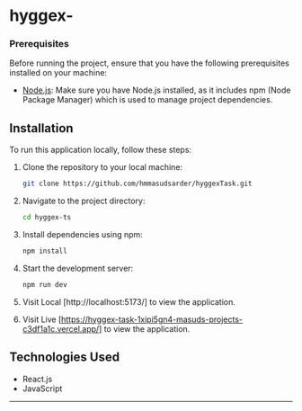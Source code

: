 # hyggex-
### Prerequisites

Before running the project, ensure that you have the following prerequisites installed on your machine:

- [Node.js](https://nodejs.org/): Make sure you have Node.js installed, as it includes npm (Node Package Manager) which is used to manage project dependencies.

## Installation

To run this application locally, follow these steps:

1. Clone the repository to your local machine:

   ```bash
   git clone https://github.com/hmmasudsarder/hyggexTask.git
   ```

2. Navigate to the project directory:

   ```bash
   cd hyggex-ts
   ```

3. Install dependencies using npm:

   ```bash
   npm install
   ```

4. Start the development server:

   ```bash
   npm run dev
   ```

5. Visit Local [http://localhost:5173/] to view the application.
6. Visit Live [https://hyggex-task-1xipi5gn4-masuds-projects-c3df1a1c.vercel.app/] to view the application.

## Technologies Used

- React.js
- JavaScript

---


